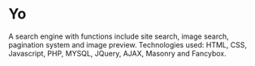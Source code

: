 # Yo
A search engine with functions include site search, image search, pagination system and image preview.
Technologies used: HTML, CSS, Javascript, PHP, MYSQL, JQuery, AJAX, Masonry and Fancybox.
